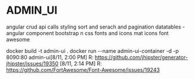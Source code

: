 # ADMIN_UI
angular
    crud
    api calls
    styling
    sort and serach and pagination
        datatables - angular component
    bootstrap n css
    fonts and icons
        mat icons
        font awesome
        
        
        
        
        
        
        
        
docker build -t admin-ui .
docker run --name admin-ui-container -d -p 8090:80 admin-ui[8/11, 2:00 PM] R: https://github.com/jhipster/generator-jhipster/issues/19350
[8/11, 2:14 PM] R: https://github.com/FortAwesome/Font-Awesome/issues/19243
